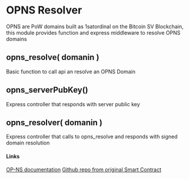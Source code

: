 # OPNS Resolver

OPNS are PoW domains built as 1satordinal on the Bitcoin SV Blockchain, this module provides function and express middleware to resolve OPNS domains

## opns_resolve( domanin )

Basic function to call api an resolve an OPNS Domain

## opns_serverPubKey()

Express controller that responds with server public key

## opns_resolver( domanin )

Express controller that calls to opns_resolve and responds with signed domain resolution


#### Links

[OP-NS documentation](https://op0-2.gitbook.io/op-standard/protocols/op_ns)
[Github repo from original Smart Contract](https://github.com/op-enheimer/op-ns)